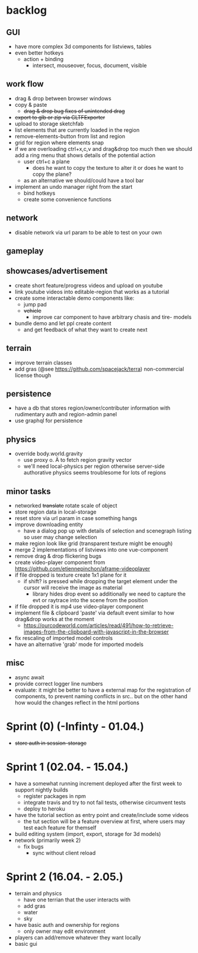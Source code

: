 
# backlog
## GUI
* have more complex 3d components for listviews, tables 
* even better hotkeys
    * action + binding
        * intersect, mouseover, focus, document, visible
    
## work flow
* drag & drop between browser windows
* copy & paste
    * <del>drag & drop bug fixes of unintended drag</del>
* <del>export to glb or zip via GLTFExporter</del>
* upload to storage sketchfab
* list elements that are currently loaded in the region
* remove-elements-button from list and region
* grid for region where elements snap
* if we are overloading ctrl+x,c,v and drag&drop too much then we should add a ring menu that shows details of the potential action
    * user ctrl+c a plane 
        * does he want to copy the texture to alter it or does he want to copy the plane?
    * as an alternative we should/could have a tool bar
* implement an undo manager right from the start
    * bind hotkeys
    * create some convenience functions
    

## network
* disable network via url param to be able to test on your own

## gameplay

## showcases/advertisement
* create short feature/progress videos and upload on youtube 
* link youtube videos into editable-region that works as a tutorial 
* create some interactable demo components like:
    * jump pad
    * <del>vehicle</del>
        * improve car component to have arbitrary chasis and tire- models
* bundle demo and let ppl create content
    * and get feedback of what they want to create next


## terrain
* improve terrain classes 
* add gras (@see https://github.com/spacejack/terra) non-commercial license though

## persistence
* have a db that stores region/owner/contributer information with rudimentary auth and region-admin panel 
* use graphql for persistence


## physics
* override body.world.gravity 
    * use proxy o. Ä to fetch region gravity vector
    * we'll need local-physics per region otherwise server-side authorative physics seems troublesome for lots of regions

## minor tasks 
* networked <del>translate</del> rotate scale of object
* store region data in local-storage
* reset store via url param in case something hangs
* improve downloading entity
    * have a dialog pop up with details of selection and scenegraph listing so user may change selection
* make region look like grid (transparent texture might be enough)
* merge 2 implementations of listviews into one vue-component  
* remove drag & drop flickering bugs
* create video-player component from https://github.com/etiennepinchon/aframe-videoplayer
* if file dropped is texture create 1x1 plane for it
    * if shift? is pressed while dropping the target element under the cursor will receive the image as material
        * library hides drop event so additionally we need to capture the evt or raytrace into the scene from the position
* if file dropped it is mp4 use video-player component  
* implement file & clipboard 'paste' via default event similar to how drag&drop works at the moment 
    * https://ourcodeworld.com/articles/read/491/how-to-retrieve-images-from-the-clipboard-with-javascript-in-the-browser
* fix rescaling of imported model controls
* have an alternative 'grab' mode for imported models

## misc
* async await
* provide correct logger line numbers 
* evaluate: it might be better to have a external map for the registration of components, to prevent naming conflicts in src.. but on the other hand how would the changes reflect in the html portions

# Sprint (0) (-Infinty - 01.04.)
* <del>store auth in session-storage</del>

# Sprint 1 (02.04. - 15.04.)
* have a somewhat running increment deployed after the first week to support nightly builds
    * register packages in npm
    * integrate travis and try to not fail tests, otherwise circumvent tests
    * deploy to heroku
* have the tutorial section as entry point and create/include some videos
    * the tut section will be a feature overview at first, where users may test each feature for themself      
* build editing system (import, export, storage for 3d models)    
* network (primarily week 2)
    * fix bugs 
        * sync without client reload
        
        
# Sprint 2 (16.04. - 2.05.)
* terrain and physics
    * have one terrian that the user interacts with
    * add gras
    * water
    * sky
* have basic auth and ownership for regions
    * only owner may edit environment
* players can add/remove whatever they want locally
* basic gui    
                
       




 